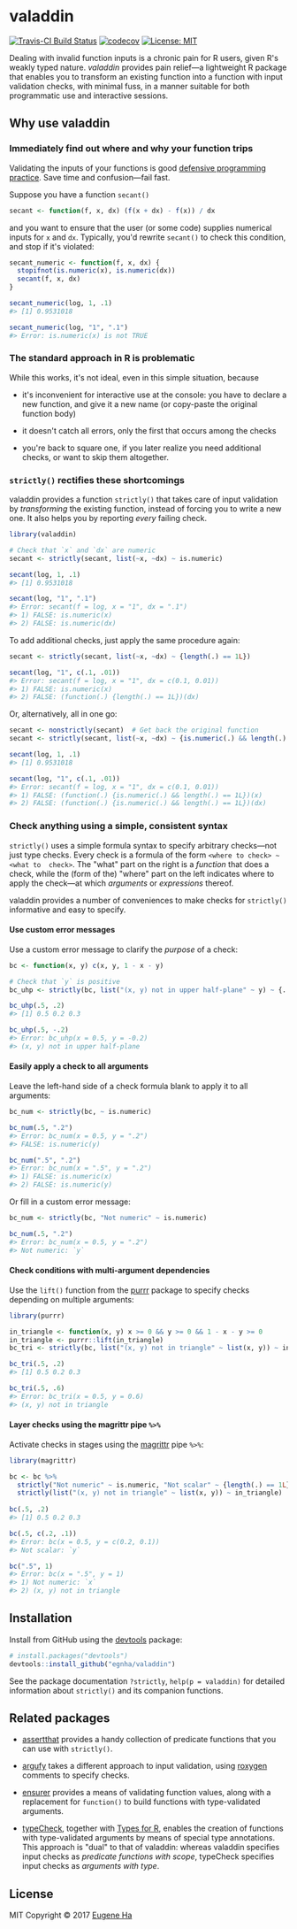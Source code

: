 # valaddin

[![Travis-CI Build Status](https://travis-ci.org/egnha/valaddin.svg?branch=master)](https://travis-ci.org/egnha/valaddin)
[![codecov](https://codecov.io/gh/egnha/valaddin/branch/master/graph/badge.svg)](https://codecov.io/gh/egnha/valaddin)
 [![License: MIT](https://img.shields.io/badge/License-MIT-yellow.svg)](https://opensource.org/licenses/MIT)

Dealing with invalid function inputs is a chronic pain for R users, given R's
weakly typed nature. _valaddin_ provides pain relief—a lightweight R package
that enables you to transform an existing function into a function with input
validation checks, with minimal fuss, in a manner suitable for both programmatic
use and interactive sessions.

## Why use valaddin

### Immediately find out where and why your function trips

Validating the inputs of your functions is good [defensive programming 
practice](http://adv-r.had.co.nz/Exceptions-Debugging.html#defensive-programming).
Save time and confusion—fail fast.

Suppose you have a function `secant()`

```R
secant <- function(f, x, dx) (f(x + dx) - f(x)) / dx
```

and you want to ensure that the user (or some code) supplies numerical inputs
for `x` and `dx`. Typically, you'd rewrite `secant()` to check this condition,
and stop if it's violated:

```R
secant_numeric <- function(f, x, dx) {
  stopifnot(is.numeric(x), is.numeric(dx))
  secant(f, x, dx)
}

secant_numeric(log, 1, .1)
#> [1] 0.9531018

secant_numeric(log, "1", ".1")
#> Error: is.numeric(x) is not TRUE
```

### The standard approach in R is problematic

While this works, it's not ideal, even in this simple situation, because

* it's inconvenient for interactive use at the console: you have to declare a 
new function, and give it a new name (or copy-paste the original function body)

* it doesn't catch all errors, only the first that occurs among the checks

* you're back to square one, if you later realize you need additional checks, or want to skip them altogether.

### `strictly()` rectifies these shortcomings

valaddin provides a function `strictly()` that takes care of input validation by
_transforming_ the existing function, instead of forcing you to write a new one.
It also helps you by reporting _every_ failing check.

```R
library(valaddin)

# Check that `x` and `dx` are numeric
secant <- strictly(secant, list(~x, ~dx) ~ is.numeric)

secant(log, 1, .1)
#> [1] 0.9531018

secant(log, "1", ".1")
#> Error: secant(f = log, x = "1", dx = ".1")
#> 1) FALSE: is.numeric(x)
#> 2) FALSE: is.numeric(dx)
```

To add additional checks, just apply the same procedure again:

```R
secant <- strictly(secant, list(~x, ~dx) ~ {length(.) == 1L})

secant(log, "1", c(.1, .01))
#> Error: secant(f = log, x = "1", dx = c(0.1, 0.01))
#> 1) FALSE: is.numeric(x)
#> 2) FALSE: (function(.) {length(.) == 1L})(dx)
```

Or, alternatively, all in one go:

```R
secant <- nonstrictly(secant)  # Get back the original function
secant <- strictly(secant, list(~x, ~dx) ~ {is.numeric(.) && length(.) == 1L})

secant(log, 1, .1)
#> [1] 0.9531018

secant(log, "1", c(.1, .01))
#> Error: secant(f = log, x = "1", dx = c(0.1, 0.01))
#> 1) FALSE: (function(.) {is.numeric(.) && length(.) == 1L})(x)
#> 2) FALSE: (function(.) {is.numeric(.) && length(.) == 1L})(dx)
```

### Check anything using a simple, consistent syntax

`strictly()` uses a simple formula syntax to specify arbitrary checks—not just 
type checks. Every check is a formula of the form `<where to check> ~ <what to 
check>`. The "what" part on the right is a _function_ that does a check, while
the (form of the) "where" part on the left indicates where to apply the
check—at which _arguments_ or _expressions_ thereof.

valaddin provides a number of conveniences to make checks for `strictly()`
informative and easy to specify.

#### Use custom error messages

Use a custom error message to clarify the _purpose_ of a check:

```R
bc <- function(x, y) c(x, y, 1 - x - y)

# Check that `y` is positive
bc_uhp <- strictly(bc, list("(x, y) not in upper half-plane" ~ y) ~ {. > 0})

bc_uhp(.5, .2)
#> [1] 0.5 0.2 0.3

bc_uhp(.5, -.2)
#> Error: bc_uhp(x = 0.5, y = -0.2)
#> (x, y) not in upper half-plane
```

#### Easily apply a check to all arguments

Leave the left-hand side of a check formula blank to apply it to all arguments:

```R
bc_num <- strictly(bc, ~ is.numeric)

bc_num(.5, ".2")
#> Error: bc_num(x = 0.5, y = ".2")
#> FALSE: is.numeric(y)

bc_num(".5", ".2")
#> Error: bc_num(x = ".5", y = ".2")
#> 1) FALSE: is.numeric(x)
#> 2) FALSE: is.numeric(y)
```

Or fill in a custom error message:

```R
bc_num <- strictly(bc, "Not numeric" ~ is.numeric)

bc_num(.5, ".2")
#> Error: bc_num(x = 0.5, y = ".2")
#> Not numeric: `y`
```

#### Check conditions with multi-argument dependencies

Use the `lift()` function from the [purrr](https://github.com/hadley/purrr)
package to specify checks depending on multiple arguments:

```R
library(purrr)

in_triangle <- function(x, y) x >= 0 && y >= 0 && 1 - x - y >= 0
in_triangle <- purrr::lift(in_triangle)
bc_tri <- strictly(bc, list("(x, y) not in triangle" ~ list(x, y)) ~ in_triangle)

bc_tri(.5, .2)
#> [1] 0.5 0.2 0.3

bc_tri(.5, .6)
#> Error: bc_tri(x = 0.5, y = 0.6)
#> (x, y) not in triangle
```

#### Layer checks using the magrittr pipe `%>%`

Activate checks in stages using the
[magrittr](https://github.com/tidyverse/magrittr) pipe `%>%`:

```R
library(magrittr)

bc <- bc %>%
  strictly("Not numeric" ~ is.numeric, "Not scalar" ~ {length(.) == 1L}) %>%
  strictly(list("(x, y) not in triangle" ~ list(x, y)) ~ in_triangle)
                   
bc(.5, .2)
#> [1] 0.5 0.2 0.3

bc(.5, c(.2, .1))
#> Error: bc(x = 0.5, y = c(0.2, 0.1))
#> Not scalar: `y`

bc(".5", 1)
#> Error: bc(x = ".5", y = 1)
#> 1) Not numeric: `x`
#> 2) (x, y) not in triangle
```

## Installation

Install from GitHub using the [devtools](https://github.com/hadley/devtools)
package:

```R
# install.packages("devtools")
devtools::install_github("egnha/valaddin")
```

See the package documentation `?strictly`, `help(p = valaddin)` for detailed 
information about `strictly()` and its companion functions.

## Related packages

* [assertthat](https://github.com/hadley/assertthat) provides a handy collection
of predicate functions that you can use with `strictly()`.

* [argufy](https://github.com/gaborcsardi/argufy) takes a different approach to
input validation, using [roxygen](https://github.com/klutometis/roxygen)
comments to specify checks.

* [ensurer](https://github.com/smbache/ensurer) provides a means of validating
function values, along with a replacement for `function()` to build functions
with type-validated arguments.

* [typeCheck](https://github.com/jimhester/typeCheck), together with [Types for
R](https://github.com/jimhester/types), enables the creation of functions with
type-validated arguments by means of special type annotations. This approach is
"dual" to that of valaddin: whereas valaddin specifies input checks as
_predicate functions with scope_, typeCheck specifies input checks as _arguments
with type_.

## License

MIT Copyright © 2017 [Eugene Ha](https://github.com/egnha)
